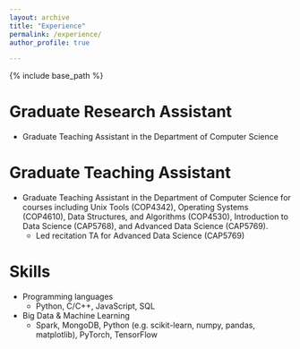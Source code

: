 ```yaml
---
layout: archive
title: "Experience"
permalink: /experience/
author_profile: true

---
```


{% include base_path %}

Graduate Research Assistant
======
*  Graduate Teaching Assistant in the Department of Computer Science

Graduate Teaching Assistant
======
* Graduate Teaching Assistant in the Department of Computer Science for courses including Unix Tools (COP4342), Operating Systems (COP4610), Data Structures, and Algorithms 
(COP4530), Introduction to Data Science (CAP5768), and Advanced Data Science (CAP5769). 
  * Led recitation TA for Advanced Data Science (CAP5769)
  
Skills
======
* Programming languages
   * Python, C/C++, JavaScript, SQL
* Big Data & Machine Learning 
  * Spark, MongoDB, Python (e.g. scikit-learn, numpy, pandas, matplotlib), PyTorch, TensorFlow


